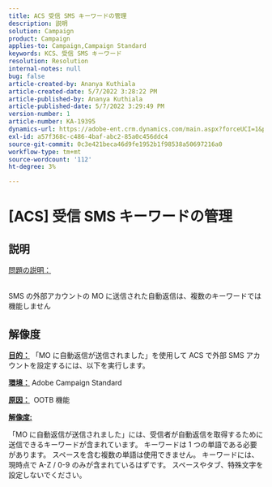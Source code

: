 ```yaml
---
title: ACS 受信 SMS キーワードの管理
description: 説明
solution: Campaign
product: Campaign
applies-to: Campaign,Campaign Standard
keywords: KCS、受信 SMS キーワード
resolution: Resolution
internal-notes: null
bug: false
article-created-by: Ananya Kuthiala
article-created-date: 5/7/2022 3:28:22 PM
article-published-by: Ananya Kuthiala
article-published-date: 5/7/2022 3:29:49 PM
version-number: 1
article-number: KA-19395
dynamics-url: https://adobe-ent.crm.dynamics.com/main.aspx?forceUCI=1&pagetype=entityrecord&etn=knowledgearticle&id=db744753-1ace-ec11-a7b5-0022480a8e40
exl-id: a57f368c-c486-4baf-abc2-85a0c456ddc4
source-git-commit: 0c3e421beca46d9fe1952b1f98538a50697216a0
workflow-type: tm+mt
source-wordcount: '112'
ht-degree: 3%

---
```


# [ACS] 受信 SMS キーワードの管理

## 説明

<u>問題の説明：</u>

<br>SMS の外部アカウントの MO に送信された自動返信は、複数のキーワードでは機能しません

## 解像度


<b><u>目的：</u></b> 「MO に自動返信が送信されました」を使用して ACS で外部 SMS アカウントを設定するには、以下を実行します。

<b><u>環境：</u></b> Adobe Campaign Standard

<b><u>原因：</u></b>  OOTB 機能

<b><u>解像度:</u></b>

「MO に自動返信が送信されました」には、受信者が自動返信を取得するために送信できるキーワードが含まれています。 キーワードは 1 つの単語である必要があります。 スペースを含む複数の単語は使用できません。 キーワードには、現時点で A-Z / 0-9 のみが含まれているはずです。 スペースやタブ、特殊文字を設定しないでください。
